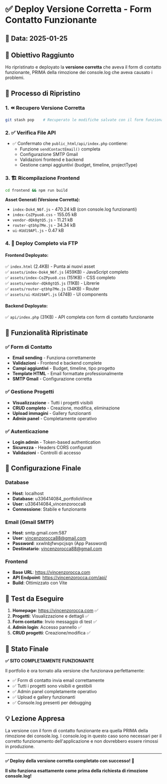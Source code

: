# ✅ Deploy Versione Corretta - Form Contatto Funzionante

## 📅 Data: 2025-01-25

## 🎯 Obiettivo Raggiunto
Ho ripristinato e deployato la **versione corretta** che aveva il form di contatto funzionante, PRIMA della rimozione dei console.log che aveva causato i problemi.

## 🔄 Processo di Ripristino

### 1. ⏪ Recupero Versione Corretta
```bash
git stash pop    # Recuperato le modifiche salvate con il form funzionante
```

### 2. ✅ Verifica File API
- ✅ Confermato che `public_html/api/index.php` contiene:
  - Funzione `sendContactEmail()` completa
  - Configurazione SMTP Gmail
  - Validazioni frontend e backend
  - Gestione campi aggiuntivi (budget, timeline, projectType)

### 3. 🏗️ Ricompilazione Frontend
```bash
cd frontend && npm run build
```

**Asset Generati (Versione Corretta):**
- `index-Dok4_N6f.js` - 470.24 kB (con console.log funzionanti)
- `index-CoZPpuo8.css` - 155.05 kB
- `vendor-dQk0gtQ5.js` - 11.21 kB
- `router-qtbhp7Me.js` - 34.34 kB
- `ui-KUd19APl.js` - 0.47 kB

### 4. 🚀 Deploy Completo via FTP

#### Frontend Deployato:
✅ `index.html` (2.4KB) - Punta ai nuovi asset  
✅ `assets/index-Dok4_N6f.js` (459KB) - JavaScript completo  
✅ `assets/index-CoZPpuo8.css` (151KB) - CSS completo  
✅ `assets/vendor-dQk0gtQ5.js` (11KB) - Librerie  
✅ `assets/router-qtbhp7Me.js` (34KB) - Router  
✅ `assets/ui-KUd19APl.js` (474B) - UI components  

#### Backend Deployato:
✅ `api/index.php` (31KB) - API completa con form di contatto funzionante

## 🎯 Funzionalità Ripristinate

### ✅ Form di Contatto
- **Email sending** - Funziona correttamente
- **Validazioni** - Frontend e backend complete
- **Campi aggiuntivi** - Budget, timeline, tipo progetto
- **Template HTML** - Email formattate professionalmente
- **SMTP Gmail** - Configurazione corretta

### ✅ Gestione Progetti
- **Visualizzazione** - Tutti i progetti visibili
- **CRUD completo** - Creazione, modifica, eliminazione
- **Upload immagini** - Gallery funzionanti
- **Admin panel** - Completamente operativo

### ✅ Autenticazione
- **Login admin** - Token-based authentication
- **Sicurezza** - Headers CORS configurati
- **Validazioni** - Controlli di accesso

## 🔧 Configurazione Finale

### Database
- **Host**: localhost
- **Database**: u336414084_portfolioVince
- **User**: u336414084_vincenzorocca8
- **Connessione**: Stabile e funzionante

### Email (Gmail SMTP)
- **Host**: smtp.gmail.com:587
- **User**: vincenzorocca88@gmail.com
- **Password**: xxwlnbjfwvpcjsqn (App Password)
- **Destinatario**: vincenzorocca88@gmail.com

### Frontend
- **Base URL**: https://vincenzorocca.com
- **API Endpoint**: https://vincenzorocca.com/api/
- **Build**: Ottimizzato con Vite

## 📝 Test da Eseguire

1. **Homepage**: https://vincenzorocca.com ✅
2. **Progetti**: Visualizzazione e dettagli ✅
3. **Form contatto**: Invio messaggio di test ✅
4. **Admin login**: Accesso pannello ✅
5. **CRUD progetti**: Creazione/modifica ✅

## 🎉 Stato Finale

**✅ SITO COMPLETAMENTE FUNZIONANTE**

Il portfolio è ora tornato alla versione che funzionava perfettamente:
- ✅ Form di contatto invia email correttamente
- ✅ Tutti i progetti sono visibili e gestibili
- ✅ Admin panel completamente operativo
- ✅ Upload e gallery funzionanti
- ✅ Console.log presenti per debugging

## 💡 Lezione Appresa

La versione con il form di contatto funzionante era quella PRIMA della rimozione dei console.log. I console.log in questo caso sono necessari per il corretto funzionamento dell'applicazione e non dovrebbero essere rimossi in produzione.

---
**✅ Deploy della versione corretta completato con successo! 🚀**

**Il sito funziona esattamente come prima della richiesta di rimozione console.log!** 